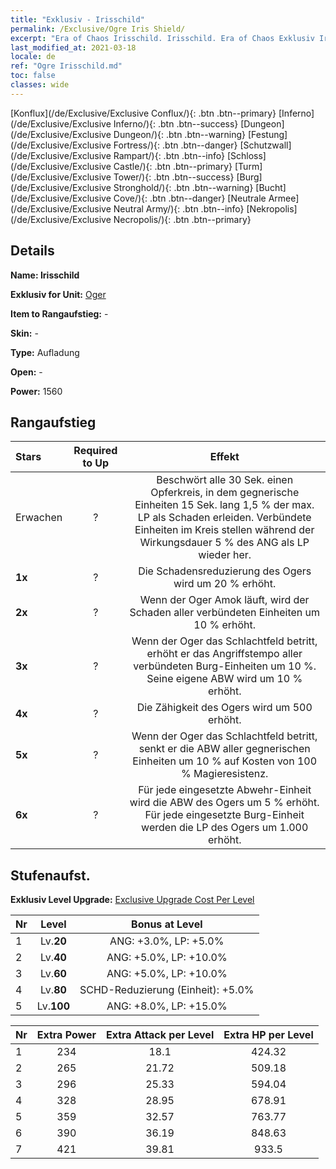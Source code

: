 ```yaml
---
title: "Exklusiv - Irisschild"
permalink: /Exclusive/Ogre Iris Shield/
excerpt: "Era of Chaos Irisschild. Irisschild. Era of Chaos Exklusiv Irisschild. Oger Exklusiv."
last_modified_at: 2021-03-18
locale: de
ref: "Ogre Irisschild.md"
toc: false
classes: wide
---
```

 [Konflux](/de/Exclusive/Exclusive Conflux/){: .btn .btn--primary} [Inferno](/de/Exclusive/Exclusive Inferno/){: .btn .btn--success} [Dungeon](/de/Exclusive/Exclusive Dungeon/){: .btn .btn--warning} [Festung](/de/Exclusive/Exclusive Fortress/){: .btn .btn--danger} [Schutzwall](/de/Exclusive/Exclusive Rampart/){: .btn .btn--info} [Schloss](/de/Exclusive/Exclusive Castle/){: .btn .btn--primary} [Turm](/de/Exclusive/Exclusive Tower/){: .btn .btn--success} [Burg](/de/Exclusive/Exclusive Stronghold/){: .btn .btn--warning} [Bucht](/de/Exclusive/Exclusive Cove/){: .btn .btn--danger} [Neutrale Armee](/de/Exclusive/Exclusive Neutral Army/){: .btn .btn--info} [Nekropolis](/de/Exclusive/Exclusive Necropolis/){: .btn .btn--primary} 

## Details
 **Name: Irisschild** 

 **Exklusiv for Unit:** [Oger](/de/units/Ogre/) 

 **Item to Rangaufstieg:** -

 **Skin:** -

 **Type:** Aufladung

 **Open:** -

 **Power:** 1560

## Rangaufstieg

  |     Stars    |  Required to Up | Effekt |
  |:-------------|:---------------:|:---------------:|
  |  Erwachen  | ? | Beschwört alle 30 Sek. einen Opferkreis, in dem gegnerische Einheiten 15 Sek. lang 1,5 % der max. LP als Schaden erleiden. Verbündete Einheiten im Kreis stellen während der Wirkungsdauer 5 % des ANG als LP wieder her. |
  | **1x** <i class="fas fa-star"/> | ? | Die Schadensreduzierung des Ogers wird um 20 % erhöht. |
  | **2x** <i class="fas fa-star"/> | ? | Wenn der Oger Amok läuft, wird der Schaden aller verbündeten Einheiten um 10 % erhöht. |
  | **3x** <i class="fas fa-star"/> | ? | Wenn der Oger das Schlachtfeld betritt, erhöht er das Angriffstempo aller verbündeten Burg-Einheiten um 10 %. Seine eigene ABW wird um 10 % erhöht. |
  | **4x** <i class="fas fa-star"/> | ? | Die Zähigkeit des Ogers wird um 500 erhöht. |
  | **5x** <i class="fas fa-star"/> | ? | Wenn der Oger das Schlachtfeld betritt, senkt er die ABW aller gegnerischen Einheiten um 10 % auf Kosten von 100 % Magieresistenz. |
  | **6x** <i class="fas fa-star"/> | ? | Für jede eingesetzte Abwehr-Einheit wird die ABW des Ogers um 5 % erhöht. Für jede eingesetzte Burg-Einheit werden die LP des Ogers um 1.000 erhöht. |


## Stufenaufst.
 **Exklusiv Level Upgrade:** [Exclusive Upgrade Cost Per Level](/Exclusive/ExclusiveUpgradeCostPerLevel/)

  |  Nr  |   Level  | Bonus at Level |
  |:-----|:--------:|:--------------:|
  | 1 | Lv.**20** | ANG: +3.0%, LP: +5.0% |
  | 2 | Lv.**40** | ANG: +5.0%, LP: +10.0% |
  | 3 | Lv.**60** | ANG: +5.0%, LP: +10.0% |
  | 4 | Lv.**80** | SCHD-Reduzierung (Einheit): +5.0% |
  | 5 | Lv.**100** | ANG: +8.0%, LP: +15.0% |


  |  Nr  |  Extra Power | Extra Attack per Level | Extra HP per Level |
  |:-----|:--------:|:--------:|:--------:|
  | 1 | 234 | 18.1 | 424.32 |
  | 2 | 265 | 21.72 | 509.18 |
  | 3 | 296 | 25.33 | 594.04 |
  | 4 | 328 | 28.95 | 678.91 |
  | 5 | 359 | 32.57 | 763.77 |
  | 6 | 390 | 36.19 | 848.63 |
  | 7 | 421 | 39.81 | 933.5 |


